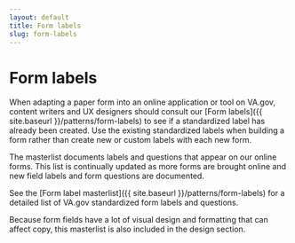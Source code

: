 ```yaml
---
layout: default
title: Form labels
slug: form-labels
---
```


# Form labels

When adapting a paper form into an online application or tool on VA.gov, content writers and UX designers should consult our [Form labels]({{ site.baseurl }}/patterns/form-labels) to see if a standardized label has already been created. Use the existing standardized labels when building a form rather than create new or custom labels with each new form.

The masterlist documents labels and questions that appear on our online forms. This list is continually updated as more forms are brought online and new field labels and form questions are documented.

See the [Form label masterlist]({{ site.baseurl }}/patterns/form-labels) for a detailed list of VA.gov standardized form labels and questions.

Because form fields have a lot of visual design and formatting that can affect copy, this masterlist is also included in the design section.
